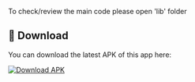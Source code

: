 To check/review the main code please open 'lib' folder

## 📱 Download
You can download the latest APK of this app here:

[![Download APK](https://img.shields.io/badge/Download-APK-blue?style=for-the-badge&logo=android)](https://github.com/ayushingh70/tasktodo/releases/tag/v1.0)


